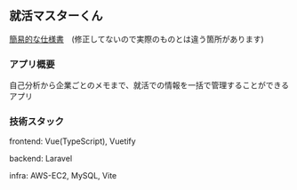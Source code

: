 ## 就活マスターくん

[簡易的な仕様書](https://docs.google.com/spreadsheets/d/1ipORPAk0xfJ4tmbIRVpkdpzZZPQWhMQMVK75dDDESas/edit#gid=682386544)　(修正してないので実際のものとは違う箇所があります)

### アプリ概要

自己分析から企業ごとのメモまで、就活での情報を一括で管理することができるアプリ

### 技術スタック

frontend: Vue(TypeScript), Vuetify

backend: Laravel

infra: AWS-EC2, MySQL, Vite
